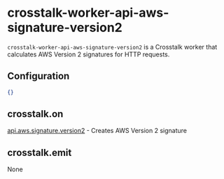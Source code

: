 crosstalk-worker-api-aws-signature-version2
===========================================

`crosstalk-worker-api-aws-signature-version2` is a Crosstalk worker that calculates AWS Version 2 signatures for HTTP requests.

## Configuration

```json
{}
```

## crosstalk.on

[api.aws.signature.version2](https://github.com/crosstalk/crosstalk-worker-api-aws-signature-version2/wiki/api.aws.signature.version2) - Creates AWS Version 2 signature

## crosstalk.emit

None
